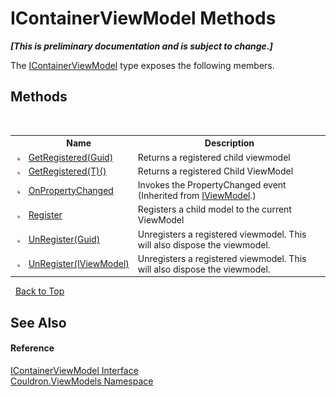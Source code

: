# IContainerViewModel Methods
 _**\[This is preliminary documentation and is subject to change.\]**_

The <a href="T_Couldron_ViewModels_IContainerViewModel">IContainerViewModel</a> type exposes the following members.


## Methods
&nbsp;<table><tr><th></th><th>Name</th><th>Description</th></tr><tr><td>![Public method](media/pubmethod.gif "Public method")</td><td><a href="M_Couldron_ViewModels_IContainerViewModel_GetRegistered">GetRegistered(Guid)</a></td><td>
Returns a registered child viewmodel</td></tr><tr><td>![Public method](media/pubmethod.gif "Public method")</td><td><a href="M_Couldron_ViewModels_IContainerViewModel_GetRegistered__1">GetRegistered(T)()</a></td><td>
Returns a registered Child ViewModel</td></tr><tr><td>![Public method](media/pubmethod.gif "Public method")</td><td><a href="M_Couldron_ViewModels_IViewModel_OnPropertyChanged">OnPropertyChanged</a></td><td>
Invokes the PropertyChanged event
 (Inherited from <a href="T_Couldron_ViewModels_IViewModel">IViewModel</a>.)</td></tr><tr><td>![Public method](media/pubmethod.gif "Public method")</td><td><a href="M_Couldron_ViewModels_IContainerViewModel_Register">Register</a></td><td>
Registers a child model to the current ViewModel</td></tr><tr><td>![Public method](media/pubmethod.gif "Public method")</td><td><a href="M_Couldron_ViewModels_IContainerViewModel_UnRegister_1">UnRegister(Guid)</a></td><td>
Unregisters a registered viewmodel. This will also dispose the viewmodel.</td></tr><tr><td>![Public method](media/pubmethod.gif "Public method")</td><td><a href="M_Couldron_ViewModels_IContainerViewModel_UnRegister">UnRegister(IViewModel)</a></td><td>
Unregisters a registered viewmodel. This will also dispose the viewmodel.</td></tr></table>&nbsp;
<a href="#icontainerviewmodel-methods">Back to Top</a>

## See Also


#### Reference
<a href="T_Couldron_ViewModels_IContainerViewModel">IContainerViewModel Interface</a><br /><a href="N_Couldron_ViewModels">Couldron.ViewModels Namespace</a><br />
